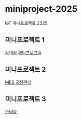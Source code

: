 # miniproject-2025
IoT 미니프로젝트 2025

## 미니프로젝트 1
[강의실 채팅프로그램](https://github.com/DarkCircle-chatApp-server)

## 미니프로젝트 2
[MES 공정관리](./miniproject2/README.md)

## 미니프로젝트 3
[준비중](./miniproject3/README.md)
